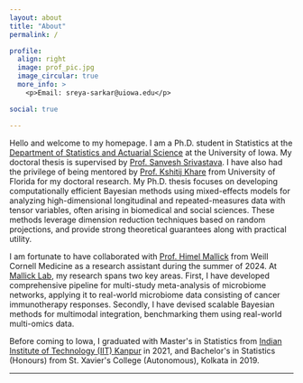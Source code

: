 ```yaml
---
layout: about
title: "About"
permalink: /

profile:
  align: right
  image: prof_pic.jpg
  image_circular: true
  more_info: >
    <p>Email: sreya-sarkar@uiowa.edu</p>

social: true

---
```


Hello and welcome to my homepage. I am a Ph.D. student in Statistics at the [Department of Statistics and Actuarial Science](https://stat.uiowa.edu/) at the University of Iowa. My doctoral thesis is supervised by [Prof. Sanvesh Srivastava](https://blayes.github.io/). I have also had the privilege of being mentored by [Prof. Kshitij Khare](https://people.clas.ufl.edu/kdkhare/) from University of Florida for my doctoral research. 
My Ph.D. thesis focuses on developing computationally efficient Bayesian methods using mixed-effects models for analyzing high-dimensional longitudinal and repeated-measures data with tensor variables, often arising in biomedical and social sciences. These methods leverage dimension reduction techniques based on random projections, and provide strong theoretical guarantees along with practical utility.

I am fortunate to have collaborated with [Prof. Himel Mallick](http://www.himelmallick.org/) from Weill Cornell Medicine as a research assistant during the summer of 2024. At [Mallick Lab](https://mallicklab.weill.cornell.edu/), my research spans two key areas. First, I have developed comprehensive pipeline for multi-study meta-analysis of microbiome networks, applying it to real-world microbiome data consisting of cancer immunotherapy responses. Secondly, I have devised scalable Bayesian methods for multimodal integration, benchmarking them using real-world multi-omics data.  

Before coming to Iowa, I graduated with Master's in Statistics from [Indian Institute of Technology (IIT) Kanpur](https://www.iitk.ac.in/math/) in 2021, and Bachelor's in Statistics (Honours) from St. Xavier's College (Autonomous), Kolkata in 2019.

---


